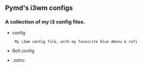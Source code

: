## Pymd's i3wm configs

### A collection of my i3 config files. 

* config
      
       My i3wm config file, with my favourite blue dmenu & rofi

* Rofi config

* .zshrc
